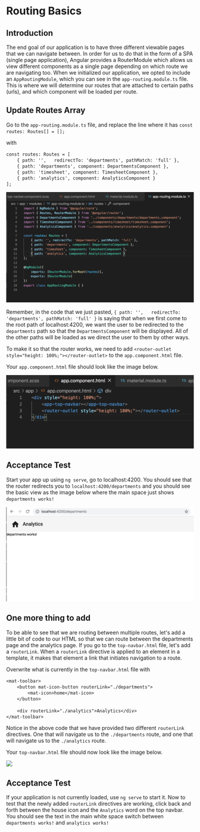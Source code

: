 # Routing Basics

## Introduction

The end goal of our application is to have three different viewable pages that we can navigate between. In order for us to do that in the form of a SPA (single page application), Angular provides a RouterModule which allows us view different components as a single page depending on which route we are navigating too. When we initialized our application, we opted to include an `AppRoutingModule`, which you can see in the `app-routing.module.ts` file. This is where we will determine our routes that are attached to certain paths (urls), and which component will be loaded per route.

## Update Routes Array

Go to the `app-routing.module.ts` file, and replace the line where it has 
`const routes: Routes[] = [];`

with
```
const routes: Routes = [
    { path: '',   redirectTo: 'departments', pathMatch: 'full' },
    { path: 'departments', component: DepartmentsComponent },
    { path: 'timesheet', component: TimesheetComponent },
    { path: 'analytics', component: AnalyticsComponent }
];
```

![](img/routing_pathes.png)

Remember, in the code that we just pasted, `{ path: '',   redirectTo: 'departments', pathMatch: 'full' }` is saying that when we first come to the root path of localhost:4200, we want the user to be redirected to the `departments` path so that the `DepartmentsComponent` will be displayed. All of the other paths will be loaded as we direct the user to them by other ways.

To make it so that the router works, we need to add `<router-outlet style="height: 100%;"></router-outlet>` to the `app.component.html` file.

Your `app.component.html` file should look like the image below.

![](img/router_outlet.png)

## Acceptance Test

Start your app up using `ng serve`, go to localhost:4200. You should see that the router redirects you to `localhost:4200/departments` and you should see the basic view as the image below where the main space just shows `departments works!`

![](img/empty_departments.png)

## One more thing to add

To be able to see that we are routing between multiple routes, let's add a little bit of code to our HTML so that we can route between the departments page and the analytics page. If you go to the `top-navbar.html` file, let's add a `routerLink`. When a `routerLink` directive is applied to an element in a template, it makes that element a link that initiates navigation to a route.

Overwrite what is currently in the `top-navbar.html` file with
```
<mat-toolbar>
    <button mat-icon-button routerLink="./departments">
        <mat-icon>home</mat-icon>
    </button>

    <div routerLink="./analytics">Analytics</div>
</mat-toolbar>
```

Notice in the above code that we have provided two different `routerLink` directives. One that will navigate us to the `./departments` route, and one that will navigate us to the `./analytics` route. 

Your `top-navbar.html` file should now look like the image below.

![](img/routerink.png)

## Acceptance Test

If your application is not currently loaded, use `ng serve` to start it. Now to test that the newly added `routerLink` directives are working, click back and forth between the house icon and the `Analytics` word on the top navbar. You should see the text in the main white space switch between `departments works!` and `analytics works!`


